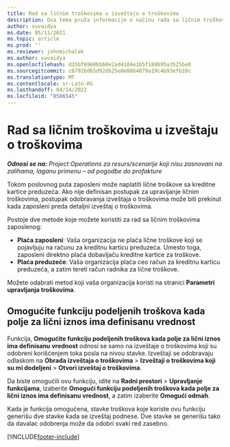 ```yaml
---
title: Rad sa ličnim troškovima u izveštaju o troškovima
description: Ova tema pruža informacije o načinu rada sa ličnim troškovima koje su ostvarili zaposlen na poslovnim putovanjima.
author: suvaidya
ms.date: 05/11/2021
ms.topic: article
ms.prod: ''
ms.reviewer: johnmichalak
ms.author: suvaidya
ms.openlocfilehash: d35bf6960bb60e2ad4184e1b5f188695a3525be0
ms.sourcegitcommit: c0792bd65d92db25e0e8864879a19c4b93efb10c
ms.translationtype: MT
ms.contentlocale: sr-Latn-RS
ms.lasthandoff: 04/14/2022
ms.locfileid: "8586545"
---
```

# <a name="work-with-personal-expenses-on-an-expense-report"></a>Rad sa ličnim troškovima u izveštaju o troškovima

_**Odnosi se na:** Project Operations za resurs/scenarije koji nisu zasnovani na zalihama, laganu primenu – od pogodbe do profakture_

Tokom poslovnog puta zaposleni može naplatiti lične troškove sa kreditne kartice preduzeća. Ako nije definisan postupak za upravljanje ličnim troškovima, postupak odobravanja izveštaja o troškovima može biti prekinut kada zaposleni preda detaljni izveštaj o troškovima.

Postoje dve metode koje možete koristiti za rad sa ličnim troškovima zaposlenog:

  - **Plaća zaposleni**: Vaša organizacija ne plaća lične troškove koji se pojavljuju na računu za kreditnu karticu preduzeća. Umesto toga, zaposleni direktno plaća dobavljaču kreditne kartice za troškove. 
  - **Plaća preduzeće**: Vaša organizacija plaća ceo račun za kreditnu karticu preduzeća, a zatim tereti račun radnika za lične troškove.

Možete odabrati metod koji vaša organizacija koristi na stranici **Parametri upravljanja troškovima**.


## <a name="enable-split-expense-function-when-personal-amount-field-has-value-defined"></a>Omogućite funkciju podeljenih troškova kada polje za lični iznos ima definisanu vrednost

Funkcija, **Omogućite funkciju podeljenih troškova kada polje za lični iznos ima definisanu vrednost** odnosi se samo na izveštaje o troškovima koji su odobreni korišćenjem toka posla na nivou stavke. Izveštaji se odobravaju odlaskom na **Obrada izveštaja o troškovima** > **Izveštaji o troškovima koji su mi dodeljeni** > **Otvori izveštaj o troškovima**. 

Da biste omogućili ovu funkciju, idite na **Radni prostori** > **Upravljanje funkcijama**, izaberite **Omogući funkciju podeljenih troškova kada polje za lični iznos ima definisanu vrednost**, a zatim izaberite **Omogući odmah**. 

Kada je funkcija omogućena, stavke troškova koje koriste ovu funkciju generišu dve stavke kada se izveštaj podnese. Dve stavke se generišu tako da davalac odobrenja može da odobri svaki red zasebno.


[!INCLUDE[footer-include](../includes/footer-banner.md)]
